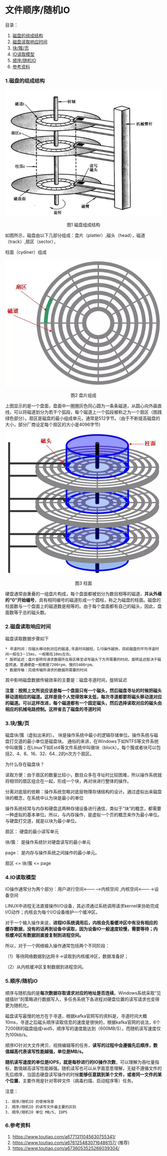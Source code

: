 # 文件顺序/随机IO

目录：

1. [磁盘的组成结构][1]
2. [磁盘读取响应时间][2]
3. [块/簇/页][3]
4. [IO读取模型][4]
5. [顺序/随机IO][5]
6. [参考资料][6]



### 1.磁盘的组成结构

![](1.jpg)

<center>图1 磁盘组成结构</center>

如图所示，磁盘由以下几部分组成：盘片（platter）,磁头（head），磁道（track）,扇区（sector），	

柱面（cydiner）组成

![](2.jpg)

<center>图2 盘片组成</center>

上图显示的是一个盘面，盘面中一圈圈灰色同心圆为一条条磁道，从圆心向外画直线，可以将磁道划分为若干个弧段，每个磁道上一个弧段被称之为一个扇区（图践绿色部分）。扇区是磁盘的最小组成单元，通常是512字节。（由于不断提高磁盘的大小，部分厂商设定每个扇区的大小是4096字节)



![](3.jpg)

<center>图3 柱面</center>

硬盘通常由重叠的一组盘片构成，每个盘面都被划分为数目相等的磁道，**并从外缘的“0”开始编号**，具有相同编号的磁道形成一个圆柱，称之为磁盘的柱面。磁盘的柱面数与一个盘面上的磁道数是相等的。由于每个盘面都有自己的磁头，因此，盘面数等于总的磁头数。





### 2.磁盘读取响应时间

磁盘读取数据步骤如下

	* 寻道时间：将磁头移动到对应的磁道,寻道时间越短，I/O操作越快，目前磁盘的平均寻道时间一般在3－15ms，一般都在10ms左右。
	* 旋转延迟：盘片旋转将请求数据所在扇区移至读写磁头下方所需要的时间，旋转延迟取决于磁盘转速。普通硬盘一般都是7200rpm，慢的5400rpm。
	* 数据传输：完成传输所请求的数据所需要的时间

其中影响磁盘数据传输效率的主要是：磁盘寻道时间，旋转延迟

**注意：按照上文所说应该是每一个盘面只有一个磁头，然后磁盘寻址的时候把磁头移动道相应的磁道。这样是我个人觉得效率太低，每次寻道都要将磁头移动道对应的磁道。可以这样改进，每个磁道都有一个固定磁头，然后选择读取对应的磁头由相应的机械电路控制。这样省去了磁盘的寻道时间**



### 3.块/簇/页



磁盘块/簇（虚拟出来的）。 块是操作系统中最小的逻辑存储单位。操作系统与磁盘打交道的最小单位是磁盘块。
通俗的来讲，在Windows下如NTFS等文件系统中叫做簇；在Linux下如Ext4等文件系统中叫做块（block）。每个簇或者块可以包括2、4、8、16、32、64…2的n次方个扇区。

为什么存在磁盘块？

读取方便：由于扇区的数量比较小，数目众多在寻址时比较困难，所以操作系统就将相邻的扇区组合在一起，形成一个块，再对块进行整体的操作。

分离对底层的依赖：操作系统忽略对底层物理存储结构的设计。通过虚拟出来磁盘块的概念，在系统中认为块是最小的单位



操作系统经常与内存和硬盘这两种存储设备进行通信，类似于“块”的概念，都需要一种虚拟的基本单位。所以，与内存操作，是虚拟一个页的概念来作为最小单位。与硬盘打交道，就是以块为最小单位。



扇区： 硬盘的最小读写单元

块/簇： 是操作系统针对硬盘读写的最小单元

page： 是内存与操作系统之间操作的最小单元。

扇区 <= 块/簇 <= page



### 4.IO读取模型

IO操作通常分为两个部分：用户进行空间<----->内核空间 ,内核空间<---->设备空间



LINUX中进程无法直接操作I/O设备，其必须通过系统调用请求kernel来协助完成I/O动作；内核会为每个I/O设备维护一个缓冲区。

对于一个输入操作来说，**进程IO系统调用后，内核会先看缓冲区中有没有相应的缓存数据，没有的话再到设备中读取，因为设备IO一般速度较慢，需要等待；内核缓冲区有数据则直接复制到进程空间。**

所以，对于一个网络输入操作通常包括两个不同阶段：

（1）等待网络数据到达网卡→读取到内核缓冲区，数据准备好；

（2）从内核缓冲区复制数据到进程空间。



### 5.顺序/随机IO

顺序与随机指的是**每次数据存取请求对应的地址是否连续**。Windows系统采取“见缝插针”的策略进行数据写入，多任务系统下各进程对硬盘位置的读写请求也变得更为随机化。

磁盘读写最慢的地方在于寻道，根据kafka官网写的资料是，寻道时间大概10ms，寻道之后磁头顺序读取信息的速度是很快的，根据kafka官网的说法，6个7200转的磁盘组成raid5，顺序写的速度能达到（600MB/S），而随机读写速度仅为100kb/s。

顺序IO针对大文件拷贝、视频编辑等的任务，**读写的过程中会遵循先后顺序，数值越高代表读写性能越强，单位是MB/s。**



**随机读写速度的单位是IOPS，就是每秒进行的IO操作次数**，可以理解为吞吐量指标，数值越高读写性能越强。随机读写也可以从字面意思理解，无疑不遵循文件的先后顺序，当固态硬盘读写操作的时候**能够任意跳到某个文件，或者同一文件的某个位置**，主要作用是针对零碎文件（病毒扫描、启动程序等）任务。



注意：

	1. 顺序/随机IO 的使用场景
 	2. 顺序/随机IO 的读写文件最主要的区别
 	3. 顺序/随机IO 单位 MB/S, IOPS



### 6.参考资料

1. https://www.toutiao.com/a6771311045630755341/
2. https://www.toutiao.com/a6761254830716486157/ (推荐)
3. https://www.toutiao.com/a6736053525266039304/







[1]: #1磁盘的组成结构
[2]: #2磁盘读取响应时间
[3]: #3块/簇/页
[4]: #4io读取模型
[5]: #5顺序/随机io
[6]: #6参考资料